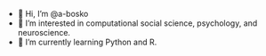 - 👋 Hi, I’m @a-bosko
- 👀 I’m interested in computational social science, psychology, and neuroscience.
- 🌱 I’m currently learning Python and R.
